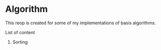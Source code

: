 # Algorithm

This reop is created for some of my implementations of basis algorithms.

List of content
1. Sorting
